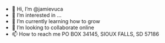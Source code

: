 - 👋 Hi, I’m @jamievuca
- 👀 I’m interested in ...
- 🌱 I’m currently learning how to grow
- 💞️ I’m looking to collaborate online
- 📫 How to reach me PO BOX 34145, SIOUX FALLS, SD 57186

<!---
jamievuca/jamievuca is a ✨ special ✨ repository because its `README.md` (this file) appears on your GitHub profile.
You can click the Preview link to take a look at your changes.
--->
